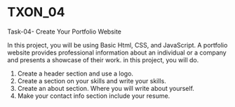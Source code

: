 # TXON_04

Task-04- Create Your Portfolio Website

In this project, you will be using Basic Html,
CSS, and JavaScript.
A portfolio website provides professional
information about an individual or a
company and presents a showcase of their
work.
in this project, you will do.
1. Create a header section and use a logo.
2. Create a section on your skills and write
your skills.
3. Create an about section. Where you will
write about yourself.
4. Make your contact info section include
your resume.
